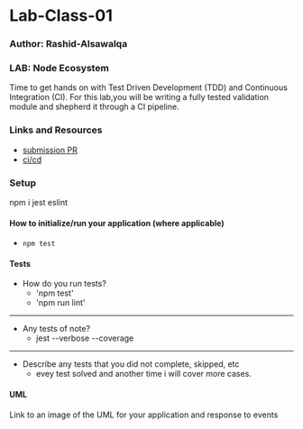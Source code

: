 # Lab-Class-01

### Author: Rashid-Alsawalqa

### LAB: Node Ecosystem

Time to get hands on with Test Driven Development (TDD) and Continuous Integration (CI). For this lab,you will be writing a fully tested validation module and shepherd it through a CI pipeline.

### Links and Resources

- [submission PR](https://github.com/401-advanced-javascript-Rashid/Lab-Class-01/pull/1)
- [ci/cd](https://github.com/401-advanced-javascript-Rashid/Lab-Class-01/commit/8ce27a73e79fca61e44cd58ad9ad56c90c0f6097/checks?check_suite_id=418840828)

### Setup
npm i jest eslint

#### How to initialize/run your application (where applicable)

- `npm test`

#### Tests

- How do you run tests?
     - 'npm test'
     - 'npm run lint'
_____________

- Any tests of note?
     - jest --verbose --coverage
_____________

- Describe any tests that you did not complete, skipped, etc
     - evey test solved and another time i will cover more cases.

#### UML
Link to an image of the UML for your application and response to events
